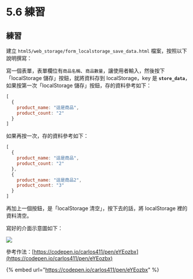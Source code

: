 # 5.6 練習

## 練習



建立 `html5/web_storage/form_localstorage_save_data.html` 檔案，按照以下說明撰寫：

寫一個表單，表單欄位有`商品名稱`、`商品數量`，讓使用者輸入，然後按下「localStorage 儲存」按鈕，就將資料存到 localStorage，key 是 **`store_data`**，如果按第一次「localStorage 儲存」按鈕，存的資料參考如下：

```javascript
[
  {
    product_name: "這是商品",
    product_count: "2"
  }
]
```

如果再按一次，存的資料參考如下：

```javascript
[
  {
    product_name: "這是商品",
    product_count: "2"
  },
  {
    product_name: "這是商品2",
    product_count: "3"
  }
]
```



再加上一個按鈕，是「localStorage 清空」，按下去的話，將 localStorage 裡的資料清空。





寫好的介面示意圖如下：

![](../.gitbook/assets/localstorage\_practice.png)



參考作法：[https://codepen.io/carlos411/pen/eYEozbx](https://codepen.io/carlos411/pen/eYEozbx)

{% embed url="https://codepen.io/carlos411/pen/eYEozbx" %}


